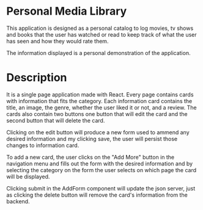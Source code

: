# Personal Media Library

This application is designed as a personal catalog to log movies, tv shows and books that the user has watched or read to keep track of what the user has seen and how they would rate them. 

The information displayed is a personal demonstration of the application. 

# Description

It is a single page application made with React. Every page contains cards with information that fits the category. Each information card contains the title, an image, the genre, whether the user liked it or not, and a review. The cards also contain two buttons one button that will edit the card and the second button that will delete the card. 

Clicking on the edit button will produce a new form used to ammend any desired information and my clicking save, the user will persist those changes to information card. 

To add a new card, the user clicks on the "Add More" button in the navigation menu and fills out the form with the desired information and by selecting the category on the form the user selects on which page the card will be displayed. 

Clicking submit in the AddForm component will update the json server, just as clicking the delete button will remove the card's information from the backend. 
